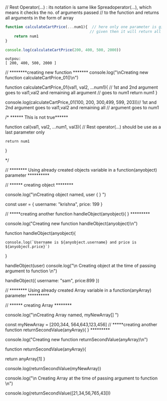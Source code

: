// Rest Operator(...) : its notation is same like Spreadoperator(...), which means it checks the no. of arguments passed
//                 to the function and returns all arguments in the form of array
```javascript
function calculateCartPrice(...num1){  // here only one parameter is given with rest operator, but if more than one agrument 
                                      // given then it will return all those argument in th form of array 
    return num1
}

console.log(calculateCartPrice(200, 400, 500, 2000))
```
```
outpou:
[ 200, 400, 500, 2000 ]
```

// ********creating new function *******
console.log("\nCreating new function calculateCartPrice_01()\n")

function calculateCartPrice_01(val1, val2, ...num1){    // 1st and 2nd argument goes to val1,val2 and remaining all argument 
                                                      // goes to num1 
    return num1
}

console.log(calculateCartPrice_01(100, 200, 300,499, 599, 203))// 1st and 2nd argument goes to val1,val2 and remaining all 
                                                              // argument goes to num1 

/*  ****** This is not true******

function cal(val1, val2, ...num1, val3){    // Rest operator(...) should be use as a last parameter only

    return num1 
}

*/

// ******** Using already created objects variable in a function(anyobject) parameter **********

// ****** creating object ********

console.log("\nCreating object named, user { } ")

const user = {
    username: "krishna",
    price: 199
}

// *****creating another function handleObject(anyobject){ } *********

console.log("Creating new function handleObject(anyobject)\n")


function handleObject(anyobject){

    console.log(`Username is ${anyobject.username} and price is ${anyobject.price}`)

}

handleObject(user) 
console.log("\n Creating object at the time of passing argument to function \n")

handleObject({
    username: "sam",
    price:899
}) 



// ******** Using already created Array variable in a function(anyArray) parameter **********

// ****** creating Array ********

console.log("\nCreating Array named,  myNewArray[] ")

const myNewArray = [200,344, 564,643,123,456]
// *****creating another function returnSecondValue(anyArray){ } *********

console.log("Creating new function returnSecondValue(anyArray)\n")

function returnSecondValue(anyArray){

   return anyArray[1]
}

console.log(returnSecondValue(myNewArray))

console.log("\n Creating Array at the time of passing argument to function \n")
 
console.log(returnSecondValue([21,34,56,765,43]))











































